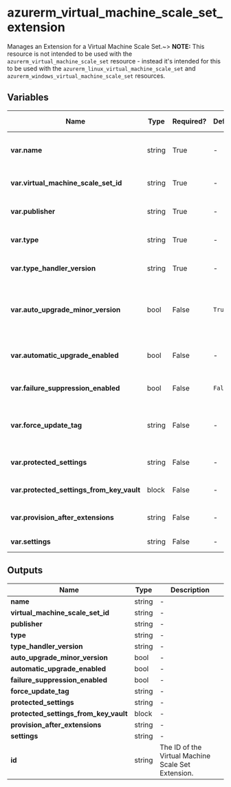# azurerm_virtual_machine_scale_set_extension

Manages an Extension for a Virtual Machine Scale Set.~> **NOTE:** This resource is not intended to be used with the `azurerm_virtual_machine_scale_set` resource - instead it's intended for this to be used with the `azurerm_linux_virtual_machine_scale_set` and `azurerm_windows_virtual_machine_scale_set` resources.

## Variables

| Name | Type | Required? |  Default  |  possible values |  Description |
| ---- | ---- | --------- |  ----------- | ----------- | ----------- |
| **var.name** | string | True | -  |  -  |  The name for the Virtual Machine Scale Set Extension. Changing this forces a new resource to be created. | 
| **var.virtual_machine_scale_set_id** | string | True | -  |  -  |  The ID of the Virtual Machine Scale Set. Changing this forces a new resource to be created. | 
| **var.publisher** | string | True | -  |  -  |  Specifies the Publisher of the Extension. Changing this forces a new resource to be created. | 
| **var.type** | string | True | -  |  -  |  Specifies the Type of the Extension. Changing this forces a new resource to be created. | 
| **var.type_handler_version** | string | True | -  |  -  |  Specifies the version of the extension to use, available versions can be found using the Azure CLI. | 
| **var.auto_upgrade_minor_version** | bool | False | `True`  |  -  |  Should the latest version of the Extension be used at Deployment Time, if one is available? This won't auto-update the extension on existing installation. Defaults to `true`. | 
| **var.automatic_upgrade_enabled** | bool | False | -  |  -  |  Should the Extension be automatically updated whenever the Publisher releases a new version of this VM Extension? | 
| **var.failure_suppression_enabled** | bool | False | `False`  |  `true`, `false`  |  Should failures from the extension be suppressed? Possible values are `true` or `false`. Defaults to `false`. | 
| **var.force_update_tag** | string | False | -  |  -  |  A value which, when different to the previous value can be used to force-run the Extension even if the Extension Configuration hasn't changed. | 
| **var.protected_settings** | string | False | -  |  -  |  A JSON String which specifies Sensitive Settings (such as Passwords) for the Extension. | 
| **var.protected_settings_from_key_vault** | block | False | -  |  -  |  A `protected_settings_from_key_vault` block. | 
| **var.provision_after_extensions** | string | False | -  |  -  |  An ordered list of Extension names which this should be provisioned after. | 
| **var.settings** | string | False | -  |  -  |  A JSON String which specifies Settings for the Extension. | 



## Outputs

| Name | Type | Description |
| ---- | ---- | --------- | 
| **name** | string  | - | 
| **virtual_machine_scale_set_id** | string  | - | 
| **publisher** | string  | - | 
| **type** | string  | - | 
| **type_handler_version** | string  | - | 
| **auto_upgrade_minor_version** | bool  | - | 
| **automatic_upgrade_enabled** | bool  | - | 
| **failure_suppression_enabled** | bool  | - | 
| **force_update_tag** | string  | - | 
| **protected_settings** | string  | - | 
| **protected_settings_from_key_vault** | block  | - | 
| **provision_after_extensions** | string  | - | 
| **settings** | string  | - | 
| **id** | string  | The ID of the Virtual Machine Scale Set Extension. | 